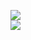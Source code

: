 [![](https://img.shields.io/badge/Made%20With-Github%20Spray-lightgrey.svg?style=for-the-badge&logo=github)](https://github.com/Annihil/github-spray#23256)  
[![](https://i.imgur.com/2DrTn0Z.gif)](https://github.com/Annihil/github-spray)